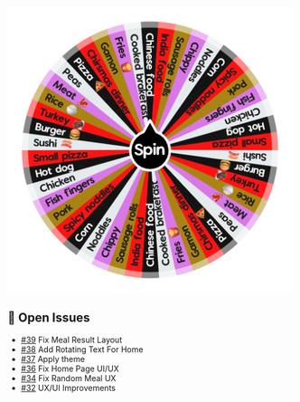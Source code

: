 ![Project Screenshot](https://github.com/tgilly93/Dinner_Generator_React/blob/main/images/Dinner_Generator_React_thumb.png?raw=true)

## 🚀 Open Issues


<!-- ISSUES-START -->
- [#39](https://github.com/tgilly93/Dinner_Generator_React/issues/39) Fix Meal Result Layout
- [#38](https://github.com/tgilly93/Dinner_Generator_React/issues/38) Add Rotating Text For Home
- [#37](https://github.com/tgilly93/Dinner_Generator_React/issues/37) Apply theme
- [#36](https://github.com/tgilly93/Dinner_Generator_React/issues/36) Fix Home Page UI/UX
- [#34](https://github.com/tgilly93/Dinner_Generator_React/issues/34) Fix Random Meal UX
- [#32](https://github.com/tgilly93/Dinner_Generator_React/issues/32) UX/UI Improvements
<!-- ISSUES-END -->
